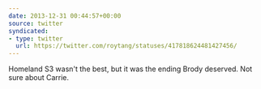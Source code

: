 ```yaml
---
date: 2013-12-31 00:44:57+00:00
source: twitter
syndicated:
- type: twitter
  url: https://twitter.com/roytang/statuses/417818624481427456/
---
```


Homeland S3 wasn't the best, but it was the ending Brody deserved. Not sure about Carrie.